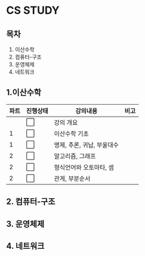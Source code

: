 # CS STUDY

## 목차

1. 이산수학
2. 컴퓨터-구조
3. 운영체제
4. 네트워크



## 1.이산수학

| 파트 | 진행상태             | 강의내용                   | 비고 |
| ---- | -------------------- | -------------------------- | ---- |
|      | :white_large_square: | 강의 개요                  |      |
| 1    | :white_large_square: | 이산수학 기초              |      |
| 1    | :white_large_square: | 명제, 추론, 귀납, 부울대수 |      |
| 2    | :white_large_square: | 알고리즘, 그래프           |      |
| 2    | :white_large_square: | 형식언어와 오토마타, 셈    |      |
| 2    | :white_large_square: | 관게, 부분순서             |      |



## 2. 컴퓨터-구조



## 3. 운영체제



## 4. 네트워크

